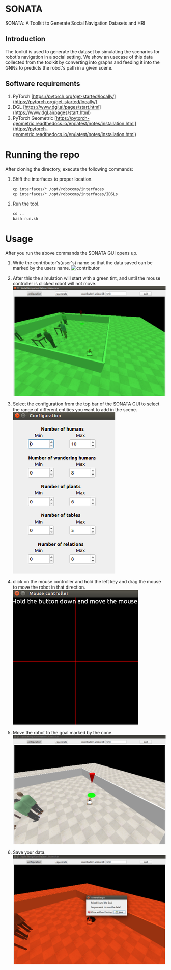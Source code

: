 # SONATA

SONATA: A Toolkit to Generate Social Navigation Datasets and HRI

## Introduction

The toolkit is used to generate the dataset by simulating the scenarios for robot's navigation in a social setting. We show an usecase of this data collected from the toolkit by converting into graphs and feeding it into the GNNs to predicts the robot's path in a given scene.

## Software requirements
1. PyTorch [https://pytorch.org/get-started/locally/](https://pytorch.org/get-started/locally/)
2. DGL [https://www.dgl.ai/pages/start.html](https://www.dgl.ai/pages/start.html)
3. PyTorch Geometric [https://pytorch-geometric.readthedocs.io/en/latest/notes/installation.html](https://pytorch-geometric.readthedocs.io/en/latest/notes/installation.html)

# Running the repo

After cloning the directory, execute the following commands:
1. Shift the interfaces to proper location.
    ```
    cp interfaces/* /opt/robocomp/interfaces
    cp interfaces/* /opt/robocomp/interfaces/IDSLs
    ```
2. Run the tool.
    ```
    cd ..
    bash run.sh
    ```

# Usage

After you run the above commands the SONATA GUI opens up.

1. Write the contributor's(user's) name so that the data saved can be marked by the users name.
![contributor](https://github.com/notabee/sngnn-1/master/SONATA//images/get_contributor.png)

2. After this the simulation will start with a green tint, and until the mouse controller is clicked robot will not move. 
![simulator](./images/simulation_green_start.png)

3. Select the configuration from the top bar of the SONATA GUI to select the range of different entities you want to add in the scene.
![configuration](./images/select_range.png)

4. click on the mouse controller and hold the left key and drag the mouse to move the robot in that direction.
![mouse](./images/click_joystick.png)

5. Move the robot to the goal marked by the cone.
![goal](./images/reach_goal.png)

6. Save your data.
![save](./images/save.png)

